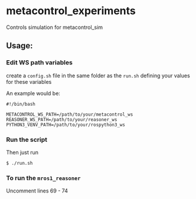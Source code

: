 # metacontrol_experiments
Controls simulation for metacontrol_sim

## Usage:

### Edit WS path variables
create a `config.sh` file in the same folder as the `run.sh` defining your values for these variables

An example would be:

```
#!/bin/bash

METACONTROL_WS_PATH=/path/to/your/metacontrol_ws
REASONER_WS_PATH=/path/to/your/reasoner_ws
PYTHON3_VENV_PATH=/path/to/your/rospython3_ws
```

### Run the script

Then just run

```
$ ./run.sh
```

### To run the `mros1_reasoner`

Uncomment lines 69 - 74
